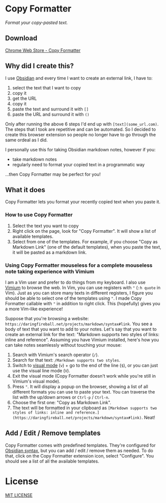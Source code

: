 # Copy Formatter

_Format your copy-pasted text._

## Download

[Chrome Web Store - Copy Formatter](https://chromewebstore.google.com/detail/copy-formatter/aaohndppjeceojnoajddihklghhmokbe)

## Why did I create this?

I use [Obsidian](https://obsidian.md/) and every time I want to create an external link, I have to:
1. select the text that I want to copy
2. copy it
3. get the URL
4. copy it
5. paste the text and surround it with `[]`
6. paste the URL and surround it with `()`

Only after running the above 6 steps I'd end up with `[text](some_url.com)`. The steps that I took are repetitive and can be automated. So I decided to create this browser extension so people no longer have to go through the same ordeal as I did.

I personally use this for taking Obsidian markdown notes, however if you:
- take markdown notes
- regularly need to format your copied text in a programmatic way

...then Copy Formatter may be perfect for you!

## What it does

Copy Formatter lets you format your recently copied text when you paste it.

### How to use Copy Formatter

1. Select the text you want to copy
2. Right click on the page, look for "Copy Formatter". It will show a list of available templates.
3. Select from one of the templates. For example, if you choose "Copy as Markdown Link" (one of the default templates), when you paste the text, it will be pasted as a markdown link.

### Using Copy Formatter mouseless for a complete mouseless note taking experience with Vimium

I am a Vim user and prefer to do things from my keyboard. I also use [Vimium](https://github.com/philc/vimium) to browse the web. In Vim, you can use registers with `"` (`:h quote` in Vim). Just as you can store many texts in different registers, I figure you should be able to select one of the templates using `"`. I made Copy Formatter callable with `"` in addition to right click. This (hopefully) gives you a more Vim-like experience!

Suppose that you're browsing a website: `https://daringfireball.net/projects/markdown/syntax#link`.  You see a body of text that you want to add to your notes. Let's say that you want to create an external link for the text: "Markdown supports two styles of links: inline and reference". Assuming you have Vimium installed, here's how you can take notes seamlessly without touching your mouse:

1. Search with Vimium's search operator (`/`).
2. Search for that text: `/Markdown supports two styles`.
3. Switch to [visual mode](https://github.com/philc/vimium/wiki/Visual-Mode) (`v`) + go to the end of the line (`$`), or you can just use the visual line mode (`V`).
4. Exit the visual mode (Copy Formatter doesn't work while you're still in Vimium's visual mode).
5. Press `"`. It will display a popup on the browser, showing a list of all different formats you can use to paste your text. You can traverse the list with the up/down arrows or `Ctrl-p` / `Ctrl-n`.
6. Choose the first one: "Copy as Markdown Link".
7. The text will be formatted in your clipboard as `[Markdown supports two styles of links: inline and reference.](https://daringfireball.net/projects/markdown/syntax#link)`. Neat!

## Add / Edit / Remove templates

Copy Formatter comes with predefined templates. They're configured for [Obsidian syntax](https://help.obsidian.md/Editing+and+formatting/Obsidian+Flavored+Markdown), but you can add / edit / remove them as needed. To do that, click on the Copy Formatter extension icon, select "Configure". You should see a list of all the available templates.

# License 

[MIT LICENSE](LICENSE)
